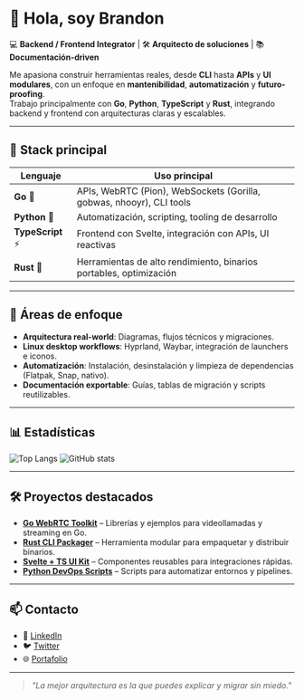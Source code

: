 # 👋 Hola, soy Brandon

💻 **Backend / Frontend Integrator** | 🛠 **Arquitecto de soluciones** | 📚 **Documentación-driven**

Me apasiona construir herramientas reales, desde **CLI** hasta **APIs** y **UI modulares**, con un enfoque en **mantenibilidad**, **automatización** y **futuro-proofing**.  
Trabajo principalmente con **Go**, **Python**, **TypeScript** y **Rust**, integrando backend y frontend con arquitecturas claras y escalables.

---

## 🚀 Stack principal

| Lenguaje     | Uso principal |
|--------------|---------------|
| **Go** 🐹    | APIs, WebRTC (Pion), WebSockets (Gorilla, gobwas, nhooyr), CLI tools |
| **Python** 🐍| Automatización, scripting, tooling de desarrollo |
| **TypeScript** ⚡ | Frontend con Svelte, integración con APIs, UI reactivas |
| **Rust** 🦀  | Herramientas de alto rendimiento, binarios portables, optimización |

---

## 📂 Áreas de enfoque

- **Arquitectura real-world**: Diagramas, flujos técnicos y migraciones.
- **Linux desktop workflows**: Hyprland, Waybar, integración de launchers e iconos.
- **Automatización**: Instalación, desinstalación y limpieza de dependencias (Flatpak, Snap, nativo).
- **Documentación exportable**: Guías, tablas de migración y scripts reutilizables.

---

## 📊 Estadísticas

![Top Langs](https://github-readme-stats.vercel.app/api/top-langs/?username=TU_USUARIO&layout=compact&theme=tokyonight)
![GitHub stats](https://github-readme-stats.vercel.app/api?username=TU_USUARIO&show_icons=true&theme=tokyonight)

---

## 🛠 Proyectos destacados

- **[Go WebRTC Toolkit](#)** – Librerías y ejemplos para videollamadas y streaming en Go.
- **[Rust CLI Packager](#)** – Herramienta modular para empaquetar y distribuir binarios.
- **[Svelte + TS UI Kit](#)** – Componentes reusables para integraciones rápidas.
- **[Python DevOps Scripts](#)** – Scripts para automatizar entornos y pipelines.

---

## 📫 Contacto

- 💼 [LinkedIn](#)
- 🐦 [Twitter](#)
- 🌐 [Portafolio](#)

---

> _"La mejor arquitectura es la que puedes explicar y migrar sin miedo."_  
